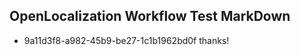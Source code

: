 ## OpenLocalization Workflow Test MarkDown
* 9a11d3f8-a982-45b9-be27-1c1b1962bd0f 
thanks!<!--HONumber=Mar16_HO4-->
